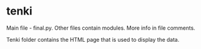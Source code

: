 # tenki

Main file - final.py. Other files contain modules. More info in file comments.

Tenki folder contains the HTML page that is used to display the data.
